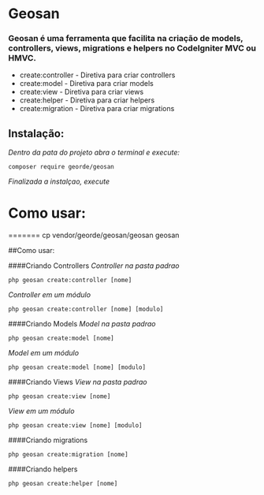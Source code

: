 
# Geosan

### Geosan é uma ferramenta que facilita na criação de models, controllers, views, migrations e helpers no CodeIgniter MVC ou HMVC.

 - create:controller -	Diretiva para criar controllers
 - create:model - Diretiva para criar models 
 - create:view - Diretiva para criar views 
 - create:helper - Diretiva para criar helpers 
 - create:migration - Diretiva para criar migrations 

## Instalação:

*Dentro da pata do projeto abra o terminal e execute:*     
    
    composer require georde/geosan
*Finalizada a instalçao, execute*
    

# Como usar:
=======
    cp vendor/georde/geosan/geosan geosan
        
##Como usar:

####Criando Controllers
*Controller na pasta padrao*

    php geosan create:controller [nome]

*Controller em um módulo*

    php geosan create:controller [nome] [modulo]
    

####Criando Models
*Model na pasta padrao*

    php geosan create:model [nome]

*Model em um módulo*

    php geosan create:model [nome] [modulo]
    

####Criando Views
*View na pasta padrao*

    php geosan create:view [nome]

*View em um módulo*

    php geosan create:view [nome] [modulo]
    

####Criando migrations

    php geosan create:migration [nome]


####Criando helpers

    php geosan create:helper [nome]

